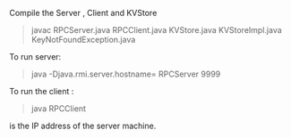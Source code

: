 Compile the Server , Client and KVStore
>javac RPCServer.java RPCClient.java KVStore.java KVStoreImpl.java KeyNotFoundException.java

To run server:
 >java -Djava.rmi.server.hostname=<IPAddress> RPCServer 9999

To run the client :
 >java RPCClient <IPAddress>

 <IPAddress> is the IP address of the server machine.